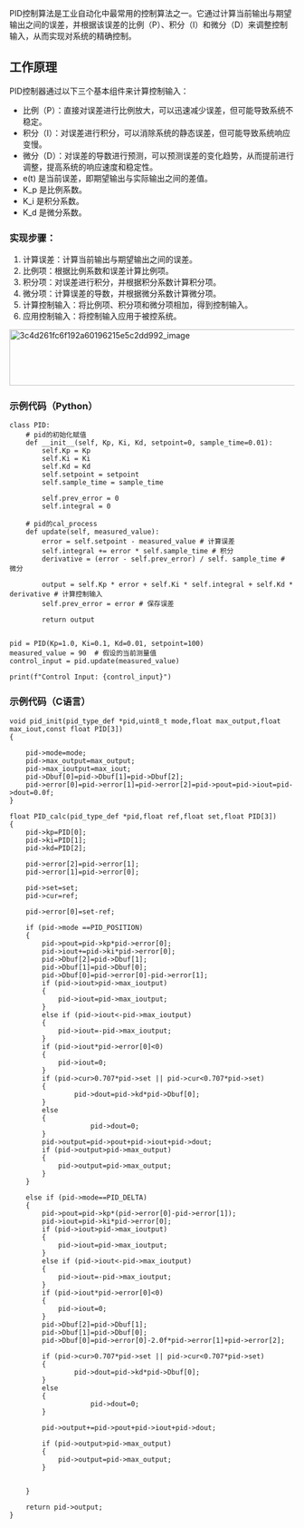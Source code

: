 PID控制算法是工业自动化中最常用的控制算法之一。它通过计算当前输出与期望输出之间的误差，并根据该误差的比例（P）、积分（I）和微分（D）来调整控制输入，从而实现对系统的精确控制。

## 工作原理

PID控制器通过以下三个基本组件来计算控制输入：
- 比例（P）：直接对误差进行比例放大，可以迅速减少误差，但可能导致系统不稳定。
- 积分（I）：对误差进行积分，可以消除系统的静态误差，但可能导致系统响应变慢。
- 微分（D）：对误差的导数进行预测，可以预测误差的变化趋势，从而提前进行调整，提高系统的响应速度和稳定性。
- e(t) 是当前误差，即期望输出与实际输出之间的差值。
- K_p 是比例系数。
- K_i 是积分系数。
- K_d 是微分系数。

### 实现步骤：
1. 计算误差：计算当前输出与期望输出之间的误差。
2. 比例项：根据比例系数和误差计算比例项。
3. 积分项：对误差进行积分，并根据积分系数计算积分项。
4. 微分项：计算误差的导数，并根据微分系数计算微分项。
5. 计算控制输入：将比例项、积分项和微分项相加，得到控制输入。
6. 应用控制输入：将控制输入应用于被控系统。

<img width="585" height="99" alt="3c4d261fc6f192a60196215e5c2dd992_image" src="https://github.com/user-attachments/assets/f560dd8b-34f5-4f4f-8b11-fcc891171ff6" />

### 示例代码（Python）

``` 
class PID:
    # pid的初始化赋值
    def __init__(self, Kp, Ki, Kd, setpoint=0, sample_time=0.01):
        self.Kp = Kp
        self.Ki = Ki
        self.Kd = Kd
        self.setpoint = setpoint
        self.sample_time = sample_time
 
        self.prev_error = 0
        self.integral = 0

    # pid的cal_process
    def update(self, measured_value):
        error = self.setpoint - measured_value # 计算误差
        self.integral += error * self.sample_time # 积分
        derivative = (error - self.prev_error) / self. sample_time # 微分
 
        output = self.Kp * error + self.Ki * self.integral + self.Kd * derivative # 计算控制输入
        self.prev_error = error # 保存误差
 
        return output
 

pid = PID(Kp=1.0, Ki=0.1, Kd=0.01, setpoint=100)
measured_value = 90  # 假设的当前测量值
control_input = pid.update(measured_value)
 
print(f"Control Input: {control_input}")
```

### 示例代码（C语言）

```
void pid_init(pid_type_def *pid,uint8_t mode,float max_output,float max_iout,const float PID[3])
{

	pid->mode=mode;
	pid->max_output=max_output;
	pid->max_ioutput=max_iout;
	pid->Dbuf[0]=pid->Dbuf[1]=pid->Dbuf[2];
	pid->error[0]=pid->error[1]=pid->error[2]=pid->pout=pid->iout=pid->dout=0.0f;
}

float PID_calc(pid_type_def *pid,float ref,float set,float PID[3])
{
	pid->kp=PID[0];
	pid->ki=PID[1];
	pid->kd=PID[2];
	
	pid->error[2]=pid->error[1];
	pid->error[1]=pid->error[0];
	
	pid->set=set;
	pid->cur=ref;
	
	pid->error[0]=set-ref;
	
	if (pid->mode ==PID_POSITION)
	{
		pid->pout=pid->kp*pid->error[0];
		pid->iout+=pid->ki*pid->error[0];
		pid->Dbuf[2]=pid->Dbuf[1];
		pid->Dbuf[1]=pid->Dbuf[0];
		pid->Dbuf[0]=pid->error[0]-pid->error[1];
		if (pid->iout>pid->max_ioutput)
		{
			pid->iout=pid->max_ioutput;
		}
		else if (pid->iout<-pid->max_ioutput)
		{
			pid->iout=-pid->max_ioutput;
		}
		if (pid->iout*pid->error[0]<0)
		{
			pid->iout=0;
		}
		if (pid->cur>0.707*pid->set || pid->cur<0.707*pid->set)
		{
				pid->dout=pid->kd*pid->Dbuf[0];
		}
		else
		{
					pid->dout=0;
		}
		pid->output=pid->pout+pid->iout+pid->dout;
		if (pid->output>pid->max_output)
		{
			pid->output=pid->max_output;
		}
	}
	
	else if (pid->mode==PID_DELTA)
	{
		pid->pout=pid->kp*(pid->error[0]-pid->error[1]);
		pid->iout=pid->ki*pid->error[0];
		if (pid->iout>pid->max_ioutput)
		{
			pid->iout=pid->max_ioutput;
		}		
		else if (pid->iout<-pid->max_ioutput)
		{
			pid->iout=-pid->max_ioutput;
		}
		if (pid->iout*pid->error[0]<0)
		{
			pid->iout=0;
		}
		pid->Dbuf[2]=pid->Dbuf[1];
		pid->Dbuf[1]=pid->Dbuf[0];
		pid->Dbuf[0]=pid->error[0]-2.0f*pid->error[1]+pid->error[2];
		
		if (pid->cur>0.707*pid->set || pid->cur<0.707*pid->set)
		{
				pid->dout=pid->kd*pid->Dbuf[0];
		}
		else
		{
					pid->dout=0;
		}
				
		pid->output+=pid->pout+pid->iout+pid->dout;

		if (pid->output>pid->max_output)
		{
			pid->output=pid->max_output;
		}


	}
	
	return pid->output;
}
```




